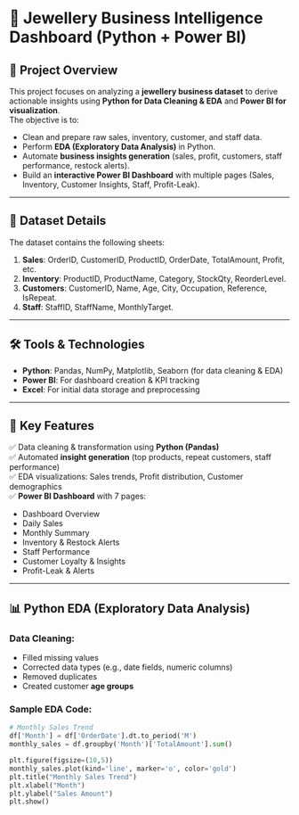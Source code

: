 # 💎 Jewellery Business Intelligence Dashboard (Python + Power BI)

## 📌 Project Overview
This project focuses on analyzing a **jewellery business dataset** to derive actionable insights using **Python for Data Cleaning & EDA** and **Power BI for visualization**.  
The objective is to:
- Clean and prepare raw sales, inventory, customer, and staff data.
- Perform **EDA (Exploratory Data Analysis)** in Python.
- Automate **business insights generation** (sales, profit, customers, staff performance, restock alerts).
- Build an **interactive Power BI Dashboard** with multiple pages (Sales, Inventory, Customer Insights, Staff, Profit-Leak).

---

## 📂 Dataset Details
The dataset contains the following sheets:
1. **Sales**: OrderID, CustomerID, ProductID, OrderDate, TotalAmount, Profit, etc.
2. **Inventory**: ProductID, ProductName, Category, StockQty, ReorderLevel.
3. **Customers**: CustomerID, Name, Age, City, Occupation, Reference, IsRepeat.
4. **Staff**: StaffID, StaffName, MonthlyTarget.

---

## 🛠 Tools & Technologies
- **Python**: Pandas, NumPy, Matplotlib, Seaborn (for data cleaning & EDA)
- **Power BI**: For dashboard creation & KPI tracking
- **Excel**: For initial data storage and preprocessing

---

## 🔑 Key Features
✅ Data cleaning & transformation using **Python (Pandas)**  
✅ Automated **insight generation** (top products, repeat customers, staff performance)  
✅ EDA visualizations: Sales trends, Profit distribution, Customer demographics  
✅ **Power BI Dashboard** with 7 pages:
  - Dashboard Overview
  - Daily Sales
  - Monthly Summary
  - Inventory & Restock Alerts
  - Staff Performance
  - Customer Loyalty & Insights
  - Profit-Leak & Alerts

---

## 📊 Python EDA (Exploratory Data Analysis)
### Data Cleaning:
- Filled missing values
- Corrected data types (e.g., date fields, numeric columns)
- Removed duplicates
- Created customer **age groups**

### Sample EDA Code:
```python
# Monthly Sales Trend
df['Month'] = df['OrderDate'].dt.to_period('M')
monthly_sales = df.groupby('Month')['TotalAmount'].sum()

plt.figure(figsize=(10,5))
monthly_sales.plot(kind='line', marker='o', color='gold')
plt.title("Monthly Sales Trend")
plt.xlabel("Month")
plt.ylabel("Sales Amount")
plt.show()
